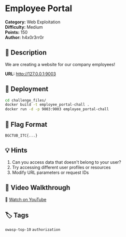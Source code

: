 # Employee Portal

**Category:** Web Exploitation  
**Difficulty:** Medium  
**Points:** 150  
**Author:** h4x0r3rr0r

## 📖 Description

We are creating a website for our company employees!

**URL:** http://127.0.0.1:9003

## 🚀 Deployment
```bash
cd challenge_files/
docker build -t employee_portal-chall .
docker run -d -p 9003:9003 employee_portal-chall
```

## 🚩 Flag Format

`BGCTUB_ITC{...}`

## 💡 Hints

1. Can you access data that doesn't belong to your user?
2. Try accessing different user profiles or resources
3. Modify URL parameters or request IDs

## 🎥 Video Walkthrough

🎥 [Watch on YouTube](https://www.youtube.com/watch?v=ZdicKfV6Ht8&t=336s)

## 🏷️ Tags

`owasp-top-10` `authorization`
